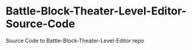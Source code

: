 # Battle-Block-Theater-Level-Editor-Source-Code
Source Code to Battle-Block-Theater-Level-Editor repo
